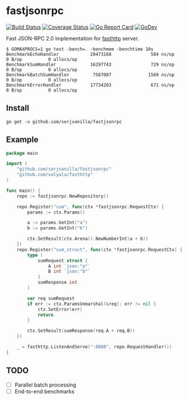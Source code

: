# fastjsonrpc

[![Build Status](https://travis-ci.org/serjvanilla/fastjsonrpc.svg?branch=master)](https://travis-ci.org/serjvanilla/fastjsonrpc)
[![Coverage Status](https://coveralls.io/repos/serjvanilla/fastjsonrpc/badge.svg?branch=master&service=github)](https://coveralls.io/github/serjvanilla/fastjsonrpc?branch=master)
[![Go Report Card](https://goreportcard.com/badge/github.com/serjvanilla/fastjsonrpc)](https://goreportcard.com/report/github.com/serjvanilla/fastjsonrpc)
[![GoDev](https://img.shields.io/badge/go.dev-reference-007d9c?logo=go&logoColor=white)](https://pkg.go.dev/github.com/serjvanilla/fastjsonrpc)

Fast JSON-RPC 2.0 implementation for [fasthttp](https://github.com/valyala/fasthttp) server.

```
$ GOMAXPROCS=1 go test -bench=. -benchmem -benchtime 10s
BenchmarkEchoHandler            20473168               584 ns/op               0 B/op          0 allocs/op
BenchmarkSumHandler             16297743               729 ns/op               0 B/op          0 allocs/op
BenchmarkBatchSumHandler         7587087              1569 ns/op               0 B/op          0 allocs/op
BenchmarkErrorHandler           17734203               671 ns/op               0 B/op          0 allocs/op
```

## Install
```
go get -u github.com/serjvanilla/fastjsonrpc
```

## Example
```go
package main

import (
	"github.com/serjvanilla/fastjsonrpc"
	"github.com/valyala/fasthttp"
)

func main() {
	repo := fastjsonrpc.NewRepository()

	repo.Register("sum", func(ctx *fastjsonrpc.RequestCtx) {
		params := ctx.Params()

		a := params.GetInt("a")
		b := params.GetInt("b")

		ctx.SetResult(ctx.Arena().NewNumberInt(a + b))
	})
	repo.Register("sum_struct", func(ctx *fastjsonrpc.RequestCtx) {
		type (
			sumRequest struct {
				A int `json:"a"`
				B int `json:"b"`
			}
			sumResponse int
		)

		var req sumRequest
		if err := ctx.ParamsUnmarshal(&req); err != nil {
			ctx.SetError(err)
			return
		}

		ctx.SetResult(sumResponse(req.A + req.B))
	})

	_ = fasthttp.ListenAndServe(":8080", repo.RequestHandler())
}
```

## TODO
- [ ] Parallel batch processing
- [ ] End-to-end benchmarks
